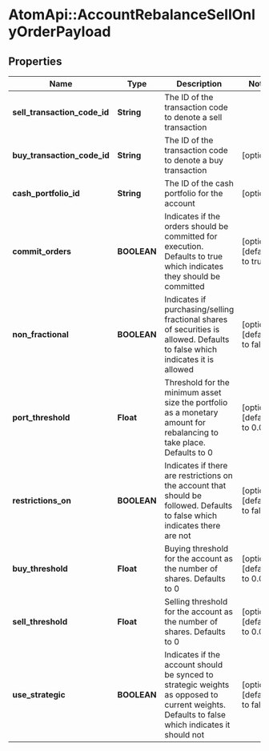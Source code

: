 # AtomApi::AccountRebalanceSellOnlyOrderPayload

## Properties
Name | Type | Description | Notes
------------ | ------------- | ------------- | -------------
**sell_transaction_code_id** | **String** | The ID of the transaction code to denote a sell transaction | 
**buy_transaction_code_id** | **String** | The ID of the transaction code to denote a buy transaction | [optional] 
**cash_portfolio_id** | **String** | The ID of the cash portfolio for the account | [optional] 
**commit_orders** | **BOOLEAN** | Indicates if the orders should be committed for execution. Defaults to true which indicates they should be committed | [optional] [default to true]
**non_fractional** | **BOOLEAN** | Indicates if purchasing/selling fractional shares of securities is allowed. Defaults to false which indicates it is allowed | [optional] [default to false]
**port_threshold** | **Float** | Threshold for the minimum asset size the portfolio as a monetary amount for rebalancing to take place. Defaults to 0 | [optional] [default to 0.0]
**restrictions_on** | **BOOLEAN** | Indicates if there are restrictions on the account that should be followed. Defaults to false which indicates there are not | [optional] [default to false]
**buy_threshold** | **Float** | Buying threshold for the account as the number of shares. Defaults to 0 | [optional] [default to 0.0]
**sell_threshold** | **Float** | Selling threshold for the account as the number of shares. Defaults to 0 | [optional] [default to 0.0]
**use_strategic** | **BOOLEAN** | Indicates if the account should be synced to strategic weights as opposed to current weights. Defaults to false which indicates it should not | [optional] [default to false]


